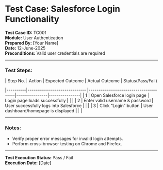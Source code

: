 # Test Case: Salesforce Login Functionality

**Test Case ID:** TC001  
**Module:** User Authentication  
**Prepared By:** [Your Name]  
**Date:** 12-June-2025  
**Preconditions:** Valid user credentials are required

---

### Test Steps:
| Step No. | Action                          | Expected Outcome                       | Actual Outcome | Status(Pass/Fail)
                                                                                             
|----------|------------------------------   |----------------------------------------|----------------|----------------|
| 1        | Open Salesforce login page      | Login page loads successfully          |                |                |
| 2        | Enter valid username & password | User successfully logs into Salesforce |                |                |
| 3        | Click “Login” button            | User dashboard/homepage is displayed   |                |                |

---
### Notes:  
- Verify proper error messages for invalid login attempts.  
- Perform cross-browser testing on Chrome and Firefox.

---
**Test Execution Status:** Pass / Fail  
**Execution Date:** [Date]
